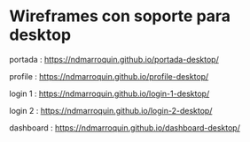 # Wireframes con soporte para desktop

portada : https://ndmarroquin.github.io/portada-desktop/

profile : https://ndmarroquin.github.io/profile-desktop/

login 1 : https://ndmarroquin.github.io/login-1-desktop/

login 2 : https://ndmarroquin.github.io/login-2-desktop/

dashboard : https://ndmarroquin.github.io/dashboard-desktop/

